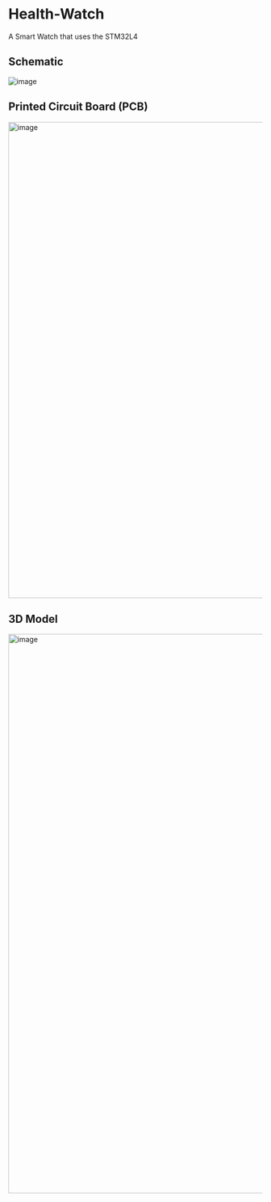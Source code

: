 # Health-Watch
A Smart Watch that uses the STM32L4

## Schematic
![image](https://github.com/user-attachments/assets/0e7153db-eb65-423b-81ea-33202bd18f5b)

## Printed Circuit Board (PCB)
<img width="943" alt="image" src="https://github.com/user-attachments/assets/6807f10b-76b5-48cb-acea-f70067838691">

## 3D Model
<img width="1108" alt="image" src="https://github.com/user-attachments/assets/a8211ae0-5e4d-43da-ac80-32e5e2bd002f">



